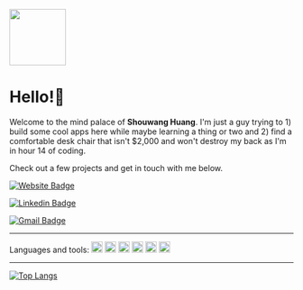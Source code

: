 <code><img src="images/gits-typing.gif" width="100"></code>

# Hello!👋


Welcome to the mind palace of **Shouwang Huang**. I'm just a guy trying to 1) build some cool apps here while maybe learning a thing or two and 2) find a comfortable desk chair that isn't $2,000 and won't destroy my back as I'm in hour 14 of coding.

Check out a few projects and get in touch with me below.

[![Website Badge](https://img.shields.io/badge/-Website-47CCCC?style=flat&logo=Google-Chrome&logoColor=white&link=https://shouwangh.github.io/portfolio-website/)](https://shouwangh.github.io/portfolio-website/)

[![Linkedin Badge](https://img.shields.io/badge/-LinkedIn-blue?style=flat&logo=Linkedin&logoColor=white&link=https://www.linkedin.com/in/shouwang-huang-71155ab7/)](https://www.linkedin.com/in/shouwang-huang-71155ab7/)

[![Gmail Badge](https://img.shields.io/badge/-Email_me-c14438?style=flat&logo=Gmail&logoColor=white&link=mailto:shouwangh82@gmail.com)](mailto:shouwangh82@gmail.com)


---

Languages and tools: 
<code><img height="20" src="https://img.shields.io/badge/Python-3776AB?style=for-the-badge&logo=python&logoColor=white"></code>
<code><img height="20" src="https://img.shields.io/badge/HTML5-E34F26?style=for-the-badge&logo=html5&logoColor=white"></code>
<code><img height="20" src="https://img.shields.io/badge/CSS3-1572B6?style=for-the-badge&logo=css3&logoColor=white"></code>
<code><img height="20" src="https://img.shields.io/badge/JavaScript-323330?style=for-the-badge&logo=javascript&logoColor=F7DF1E"></code>
<code><img height="20" src="https://img.shields.io/badge/React-20232A?style=for-the-badge&logo=react&logoColor=61DAFB"></code>
<code><img height="20" src="https://img.shields.io/badge/Flask-000000?style=for-the-badge&logo=flask&logoColor=white"></code>

---

[![Top Langs](https://github-readme-stats.vercel.app/api/top-langs/?username=anuraghazra)](https://github.com/shouwangh/github-readme-stats)

    